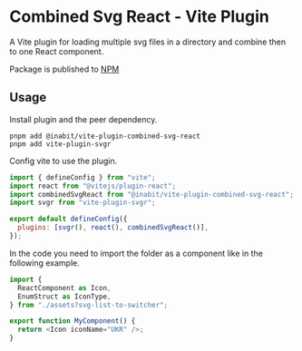# Combined Svg React - Vite Plugin

A Vite plugin for loading multiple svg files in a directory and combine then to one React component.

Package is published to [NPM](https://www.npmjs.com/package/@inabit/vite-plugin-combined-svg-react)

## Usage

Install plugin and the peer dependency.

```shell
pnpm add @inabit/vite-plugin-combined-svg-react
pnpm add vite-plugin-svgr
```

Config vite to use the plugin.

```js
import { defineConfig } from "vite";
import react from "@vitejs/plugin-react";
import combinedSvgReact from "@inabit/vite-plugin-combined-svg-react";
import svgr from "vite-plugin-svgr";

export default defineConfig({
  plugins: [svgr(), react(), combinedSvgReact()],
});
```

In the code you need to import the folder as a component like in the following example.

```js
import {
  ReactComponent as Icon,
  EnumStruct as IconType,
} from "./assets?svg-list-to-switcher";

export function MyComponent() {
  return <Icon iconName="UKR" />;
}
```
